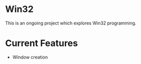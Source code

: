 # Win32
This is an ongoing project which explores Win32 programming.

# Current Features
- Window creation
